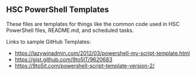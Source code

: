 ## HSC PowerShell Templates

These files are templates for things like the common code used in HSC PowerShell files, README.md, and scheduled tasks.

Links to sample GitHub Templates:
* https://lazywinadmin.com/2012/03/powershell-my-script-template.html
* https://gist.github.com/9to5IT/9620683
* https://9to5it.com/powershell-script-template-version-2/
